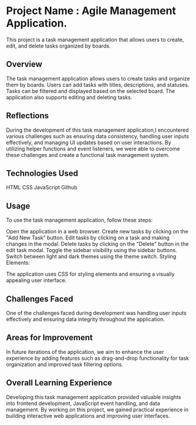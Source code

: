 
# Project Name : Agile Management Application.

This project is a task management application that allows users to create, edit, and delete tasks organized by boards.

## Overview

The task management application allows users to create tasks and organize them by boards. Users can add tasks with titles, descriptions, and statuses. Tasks can be filtered and displayed based on the selected board. The application also supports editing and deleting tasks.

## Reflections

During the development of this task management application,I encountered various challenges such as ensuring data consistency, handling user inputs effectively, and managing UI updates based on user interactions. By utilizing helper functions and event listeners, we were able to overcome these challenges and create a functional task management system.

## Technologies Used

HTML
CSS
JavaScript
Github

## Usage

To use the task management application, follow these steps:

Open the application in a web browser.
Create new tasks by clicking on the "Add New Task" button.
Edit tasks by clicking on a task and making changes in the modal.
Delete tasks by clicking on the "Delete" button in the edit task modal.
Toggle the sidebar visibility using the sidebar buttons.
Switch between light and dark themes using the theme switch.
Styling Elements:

The application uses CSS for styling elements and ensuring a visually appealing user interface.

## Challenges Faced

One of the challenges faced during development was handling user inputs effectively and ensuring data integrity throughout the application.

## Areas for Improvement

In future iterations of the application, we aim to enhance the user experience by adding features such as drag-and-drop functionality for task organization and improved task filtering options.

## Overall Learning Experience

Developing this task management application provided valuable insights into frontend development, JavaScript event handling, and data management. By working on this project, we gained practical experience in building interactive web applications and improving user interfaces.